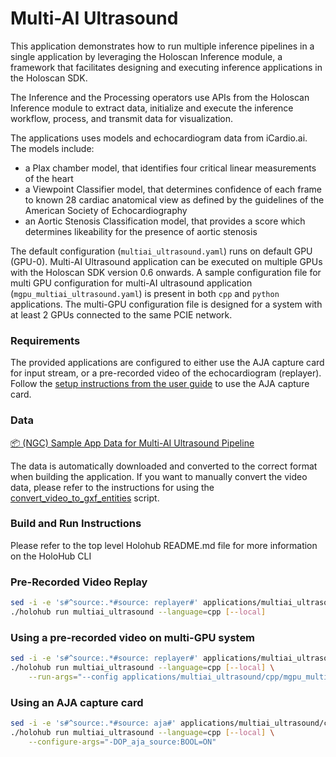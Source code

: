# Multi-AI Ultrasound

This application demonstrates how to run multiple inference pipelines in a single application by leveraging the Holoscan Inference module, a framework that facilitates designing and executing inference applications in the Holoscan SDK.

The Inference and the Processing operators use APIs from the Holoscan Inference module to extract data, initialize and execute the inference workflow, process, and transmit data for visualization.

The applications uses models and echocardiogram data from iCardio.ai. The models include:
- a Plax chamber model, that identifies four critical linear measurements of the heart
- a Viewpoint Classifier model, that determines confidence of each frame to known 28 cardiac anatomical view as defined by the guidelines of the American Society of Echocardiography
- an Aortic Stenosis Classification model, that provides a score which determines likeability for the presence of aortic stenosis

The default configuration (`multiai_ultrasound.yaml`) runs on default GPU (GPU-0). Multi-AI Ultrasound application can be executed on multiple GPUs with the Holoscan SDK version 0.6 onwards. A sample configuration file for multi GPU configuration for multi-AI ultrasound application (`mgpu_multiai_ultrasound.yaml`) is present in both `cpp` and `python` applications. The multi-GPU configuration file is designed for a system with at least 2 GPUs connected to the same PCIE network.

### Requirements

The provided applications are configured to either use the AJA capture card for input stream, or a pre-recorded video of the echocardiogram (replayer). Follow the [setup instructions from the user guide](https://docs.nvidia.com/holoscan/sdk-user-guide/aja_setup.html) to use the AJA capture card.

### Data

[📦️ (NGC) Sample App Data for Multi-AI Ultrasound Pipeline](https://catalog.ngc.nvidia.com/orgs/nvidia/teams/clara-holoscan/resources/holoscan_multi_ai_ultrasound_sample_data)

The data is automatically downloaded and converted to the correct format when building the application.
If you want to manually convert the video data, please refer to the instructions for using the [convert_video_to_gxf_entities](https://github.com/nvidia-holoscan/holoscan-sdk/tree/main/scripts#convert_video_to_gxf_entitiespy) script.

### Build and Run Instructions

Please refer to the top level Holohub README.md file for more information on the HoloHub CLI

### Pre-Recorded Video Replay

```bash
sed -i -e 's#^source:.*#source: replayer#' applications/multiai_ultrasound/cpp/multiai_ultrasound.yaml
./holohub run multiai_ultrasound --language=cpp [--local]
```

### Using a pre-recorded video on multi-GPU system
```bash
sed -i -e 's#^source:.*#source: replayer#' applications/multiai_ultrasound/cpp/mgpu_multiai_ultrasound.yaml
./holohub run multiai_ultrasound --language=cpp [--local] \
    --run-args="--config applications/multiai_ultrasound/cpp/mgpu_multiai_ultrasound.yaml"
```

### Using an AJA capture card
```bash
sed -i -e 's#^source:.*#source: aja#' applications/multiai_ultrasound/cpp/multiai_ultrasound.yaml
./holohub run multiai_ultrasound --language=cpp [--local] \
    --configure-args="-DOP_aja_source:BOOL=ON"
```
